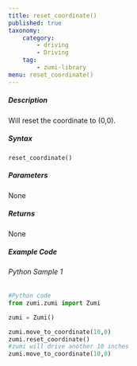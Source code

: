 ```yaml
---
title: reset_coordinate()
published: true
taxonomy:
    category:
        - driving
        - Driving
    tag:
        - zumi-library
menu: reset_coordinate()
---
```


##### Description
Will reset the coordinate to (0,0).


##### Syntax
```reset_coordinate()```<br />

##### Parameters
None

##### Returns
None

##### Example Code
###### Python Sample 1
```python
#Python code
from zumi.zumi import Zumi

zumi = Zumi()

zumi.move_to_coordinate(10,0)
zumi.reset_coordinate()
#zumi will drive another 10 inches
zumi.move_to_coordinate(10,0)

```

